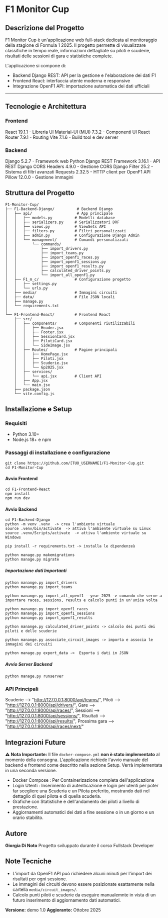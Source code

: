 # F1 Monitor Cup 

## Descrizione del Progetto
F1 Monitor Cup è un'applicazione web full-stack dedicata al monitoraggio della stagione di Formula 1 2025. Il progetto permette di visualizzare classifiche in tempo reale, informazioni dettagliate su piloti e scuderie, risultati delle sessioni di gara e statistiche complete.

L'applicazione si compone di:
- Backend Django REST: API per la gestione e l'elaborazione dei dati F1
- Frontend React: interfaccia utente moderna e responsive
- Integrazione OpenF1 API: importazione automatica dei dati ufficiali

-----
## Tecnologie e Architettura

### Frontend
React 19.1.1 - Libreria UI
Material-UI (MUI) 7.3.2 - Componenti UI
React Router 7.9.1 - Routing
Vite 7.1.6 - Build tool e dev server

### Backend
Django 5.2.7 - Framework web Python
Django REST Framework 3.16.1 - API REST
Django CORS Headers 4.9.0 - Gestione CORS
Django Filter 25.2 - Sistema di filtri avanzati
Requests 2.32.5 - HTTP client per OpenF1 API
Pillow 12.0.0 - Gestione immagini

## Struttura del Progetto
```
F1-Monitor-Cup/
├── F1-Backend-Django/          # Backend Django
│   ├── api/                    # App principale
│   │   ├── models.py          # Modelli database
│   │   ├── serializers.py     # Serializzatori DRF
│   │   ├── views.py           # ViewSets API
│   │   ├── filters.py         # Filtri personalizzati
│   │   ├── admin.py           # Configurazione Django Admin
│   │   └── management/        # Comandi personalizzati
│   │       └── commands/
│   │           ├── import_drivers.py
│   │           ├── import_teams.py
│   │           ├── import_openf1_races.py
│   │           ├── import_openf1_sessions.py
│   │           ├── import_openf1_results.py
│   │           ├── calculated_driver_points.py
│   │           └── import_all_openf1.py
│   ├── F1_m_c/                # Configurazione progetto
│   │   ├── settings.py
│   │   └── urls.py
│   ├── media/                 # Immagini circuiti
│   ├── data/                  # File JSON locali
│   ├── manage.py
│   └── requirements.txt
│
└── F1-Frontend-React/         # Frontend React
    ├── src/
    │   ├── components/        # Componenti riutilizzabili
    │   │   ├── Header.jsx
    │   │   ├── Footer.jsx
    │   │   ├── SessionCard.jsx
    │   │   ├── PilotiCard.jsx
    │   │   └── SideImage.jsx
    │   ├── Routes/            # Pagine principali
    │   │   ├── HomePage.jsx
    │   │   ├── Piloti.jsx
    │   │   ├── Scuderie.jsx
    │   │   └── Gp2025.jsx
    │   ├── services/
    │   │   └── api.jsx        # Client API
    │   ├── App.jsx
    │   └── main.jsx
    ├── package.json
    └── vite.config.js
```

## Installazione e Setup
### Requisiti
- Python 3.10+
- Node.js 18+ e npm

### Passaggi di installazione e configurazione
```
git clone https://github.com/[TUO_USERNAME]/F1-Monitor-Cup.git
cd F1-Monitor-Cup
```
#### Avvio Frontend
```
cd F1-Frontend-React
npm install
npm run dev
```

#### Avvio Backend
```
cd F1-Backend-Django
python -m venv .venv  -> crea l'ambiente virtuale
source .venv/bin/activate  -> attiva l'ambiente virtuale su Linux
source .venv/Scripts/activate  -> attiva l'ambiente virtuale su Windows

pip install -r requirements.txt -> installa le dipendenzeù

python manage.py makemigrations
python manage.py migrate

```
##### Importazione dati Importanti
```
python manange.py import_drivers
python manange.py import_teams

python manange.py import_all_openf1 --year 2025 -> comando che serve a importare races, sessions, results e calcolo punti in un'unica volta

python manange.py import_openf1_races
python manange.py import_openf1_sessions
python manange.py import_openf1_results

python manange.py calculated_driver_points -> calcolo dei punti dei piloti e delle scuderie

python manange.py associate_circuit_images -> importa e associa le immagini dei circuiti

python manage.py export_data ->  Esporta i dati in JSON 
```
##### Avvio Server Backend
```
python manage.py runserver
```

### API Principali

Scuderie --> "http://127.0.0.1:8000/api/teams/",
Piloti --> "http://127.0.0.1:8000/api/drivers/",
Gare --> "http://127.0.0.1:8000/api/races/",
Sessioni --> "http://127.0.0.1:8000/api/sessions/",
Risultati --> "http://127.0.0.1:8000/api/results/",
Prossima gara --> "http://127.0.0.1:8000/api/races/next/"


## Integrazioni Future 
**⚠️ Nota Importante:** Il file `docker-compose.yml` **non è stato implementato** al momento della consegna.
L'applicazione richiede l'avvio manuale del backend e frontend come descritto nella sezione Setup.
Verrà implementata in una seconda versione.

- Docker Compose : Per Containerizazione completa dell'applicazione 
- Login Utenti : Inserimento di autenticazione e login per utenti per poter far scegliere una Scuderia e un Pilota preferito, mostrando dati nel dettaglio di quel pilota e di quella scuderia.
- Grafiche con Statistiche e dell'andamento dei piloti a livello di prestazione.
- Aggiornamenti automatici dei dati a fine sessione o in un giorno e un orario stabilito.

## Autore
**Giorgia Di Noto**
Progetto sviluppato durante il corso Fullstack Developer

## Note Tecniche
- L'import da OpenF1 API può richiedere alcuni minuti per l'import dei risultati per ogni sessione.
- Le immagini dei circuiti devono essere posizionate esattamente nella cartella `media/circuit_images/`.
- Calcolo punti piloti e scuderie da eseguire manualemnte in vista di un futuro inserimento di aggiornamento dati automatici.


**Versione:** demo 1.0
**Aggioranto:** Ottobre 2025

